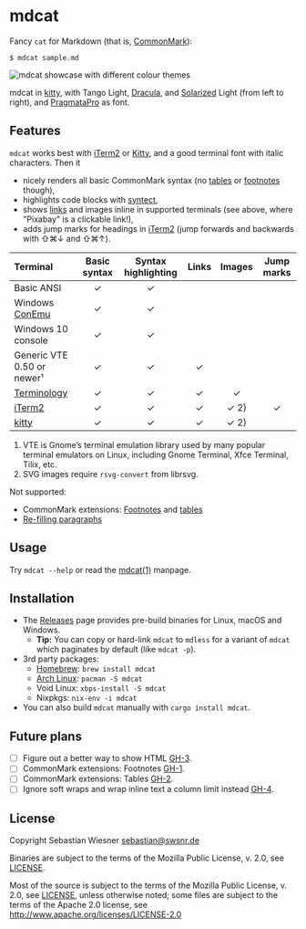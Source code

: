 # mdcat

Fancy `cat` for Markdown (that is, [CommonMark][]):

```
$ mdcat sample.md
```

![mdcat showcase with different colour themes][sxs]

mdcat in [kitty], with Tango Light, [Dracula], and [Solarized] Light (from left to
right), and [PragmataPro] as font.

[CommonMark]: http://commonmark.org
[Solarized]: http://ethanschoonover.com/solarized
[dracula]: https://draculatheme.com/iterm/
[kitty]: https://sw.kovidgoyal.net/kitty/index.html
[PragmataPro]: https://www.fsd.it/shop/fonts/pragmatapro/
[sxs]: ./screenshots/side-by-side.png

## Features

`mdcat` works best with [iTerm2] or [Kitty], and a good terminal font with italic characters.
Then it

* nicely renders all basic CommonMark syntax (no [tables][GH-2] or [footnotes][GH-1] though),
* highlights code blocks with [syntect],
* shows [links][osc8] and images inline in supported terminals (see above, where "Pixabay" is a clickable link!),
* adds jump marks for headings in [iTerm2] (jump forwards and backwards with <key>⇧⌘↓</key> and <key>⇧⌘↑</key>).

| Terminal                   |  Basic syntax | Syntax highlighting | Links | Images | Jump marks |
| :------------------------- | :-----------: | :-----------------: | :---: | :----: | :--------: |
| Basic ANSI                 | ✓             | ✓                   |       |        |            |
| Windows [ConEmu][]         | ✓             | ✓                   |       |        |            |
| Windows 10 console         | ✓             | ✓                   |       |        |            |
| Generic VTE 0.50 or newer¹ | ✓             | ✓                   | ✓     |        |            |
| [Terminology][]            | ✓             | ✓                   | ✓     | ✓      |            |
| [iTerm2][]                 | ✓             | ✓                   | ✓     | ✓ 2)   | ✓          |
| [kitty][]                  | ✓             | ✓                   | ✓     | ✓ 2)   |            |

1) VTE is Gnome’s terminal emulation library used by many popular terminal emulators on Linux, including Gnome Terminal, Xfce Terminal, Tilix, etc.
2) SVG images require `rsvg-convert` from librsvg.

Not supported:

* CommonMark extensions: [Footnotes][GH-1] and [tables][GH-2]
* [Re-filling paragraphs][GH-4]

[syntect]: https://github.com/trishume/syntect
[osc8]: https://gist.github.com/egmontkob/eb114294efbcd5adb1944c9f3cb5feda
[Terminology]: http://terminolo.gy
[ConEmu]: https://conemu.github.io
[iterm2]: https://www.iterm2.com

## Usage

Try `mdcat --help` or read the [mdcat(1)](./mdcat.1.adoc) manpage.

## Installation

* The [Releases] page provides pre-build binaries for Linux, macOS and Windows.
    * **Tip:** You can copy or hard-link `mdcat` to `mdless` for a variant of `mdcat` which paginates by default (like `mdcat -p`).
* 3rd party packages:
    * [Homebrew]: `brew install mdcat`
    * [Arch Linux]: `pacman -S mdcat`
    * Void Linux: `xbps-install -S mdcat`
    * Nixpkgs: `nix-env -i mdcat`
* You can also build `mdcat` manually with `cargo install mdcat`.

[Releases]: https://github.com/lunaryorn/mdcat/releases
[Homebrew]: https://brew.sh
[Arch Linux]: https://www.archlinux.org/packages/community/x86_64/mdcat/

## Future plans

- [ ] Figure out a better way to show HTML [GH-3].
- [ ] CommonMark extensions: Footnotes [GH-1].
- [ ] CommonMark extensions: Tables [GH-2].
- [ ] Ignore soft wraps and wrap inline text a column limit instead [GH-4].

[GH-1]: https://github.com/lunaryorn/mdcat/issues/1
[GH-2]: https://github.com/lunaryorn/mdcat/issues/2
[GH-3]: https://github.com/lunaryorn/mdcat/issues/3
[GH-4]: https://github.com/lunaryorn/mdcat/issues/4

## License

Copyright Sebastian Wiesner <sebastian@swsnr.de>

Binaries are subject to the terms of the Mozilla Public
License, v. 2.0, see [LICENSE](LICENSE).

Most of the source is subject to the terms of the Mozilla Public
License, v. 2.0, see [LICENSE](LICENSE), unless otherwise noted;
some files are subject to the terms of the Apache 2.0 license,
see <http://www.apache.org/licenses/LICENSE-2.0>
